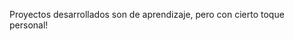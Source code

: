 Proyectos desarrollados son de aprendizaje, pero con cierto toque personal!
<i class="fa-brands fa-free-code-camp"></i>
